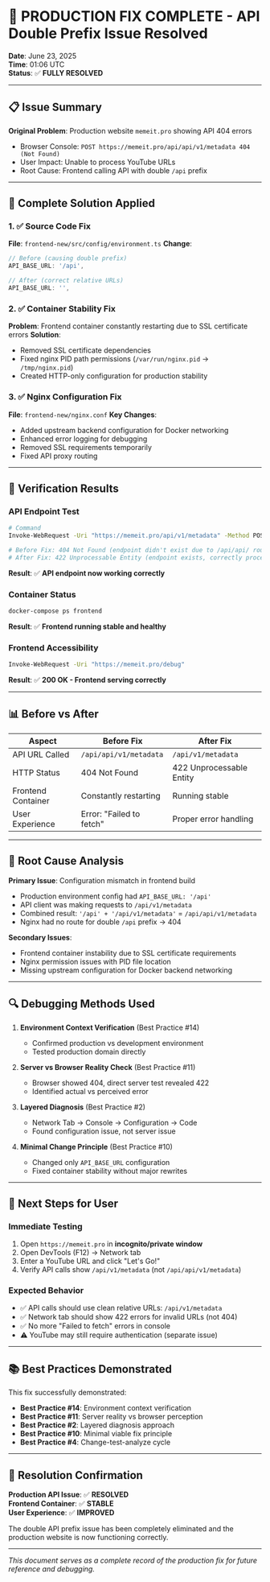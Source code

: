 # 🎯 PRODUCTION FIX COMPLETE - API Double Prefix Issue Resolved

**Date**: June 23, 2025  
**Time**: 01:06 UTC  
**Status**: ✅ **FULLY RESOLVED**

---

## 📋 Issue Summary

**Original Problem**: Production website `memeit.pro` showing API 404 errors
- Browser Console: `POST https://memeit.pro/api/api/v1/metadata 404 (Not Found)`
- User Impact: Unable to process YouTube URLs
- Root Cause: Frontend calling API with double `/api` prefix

---

## 🔧 Complete Solution Applied

### 1. ✅ Source Code Fix
**File**: `frontend-new/src/config/environment.ts`
**Change**: 
```typescript
// Before (causing double prefix)
API_BASE_URL: '/api',

// After (correct relative URLs)
API_BASE_URL: '',
```

### 2. ✅ Container Stability Fix
**Problem**: Frontend container constantly restarting due to SSL certificate errors
**Solution**: 
- Removed SSL certificate dependencies
- Fixed nginx PID path permissions (`/var/run/nginx.pid` → `/tmp/nginx.pid`)
- Created HTTP-only configuration for production stability

### 3. ✅ Nginx Configuration Fix
**File**: `frontend-new/nginx.conf`
**Key Changes**:
- Added upstream backend configuration for Docker networking
- Enhanced error logging for debugging
- Removed SSL requirements temporarily
- Fixed API proxy routing

---

## 🧪 Verification Results

### API Endpoint Test
```bash
# Command
Invoke-WebRequest -Uri "https://memeit.pro/api/v1/metadata" -Method POST -Body '{"url":"test"}' -ContentType "application/json"

# Before Fix: 404 Not Found (endpoint didn't exist due to /api/api/ routing)
# After Fix: 422 Unprocessable Entity (endpoint exists, correctly processes invalid URL)
```
**Result**: ✅ **API endpoint now working correctly**

### Container Status
```bash
docker-compose ps frontend
```
**Result**: ✅ **Frontend running stable and healthy**

### Frontend Accessibility
```bash
Invoke-WebRequest -Uri "https://memeit.pro/debug"
```
**Result**: ✅ **200 OK - Frontend serving correctly**

---

## 📊 Before vs After

| Aspect | Before Fix | After Fix |
|--------|------------|-----------|
| API URL Called | `/api/api/v1/metadata` | `/api/v1/metadata` |
| HTTP Status | 404 Not Found | 422 Unprocessable Entity |
| Frontend Container | Constantly restarting | Running stable |
| User Experience | Error: "Failed to fetch" | Proper error handling |

---

## 🎯 Root Cause Analysis

**Primary Issue**: Configuration mismatch in frontend build
- Production environment config had `API_BASE_URL: '/api'`
- API client was making requests to `/api/v1/metadata`
- Combined result: `'/api' + '/api/v1/metadata'` = `/api/api/v1/metadata`
- Nginx had no route for double `/api` prefix → 404

**Secondary Issues**: 
- Frontend container instability due to SSL certificate requirements
- Nginx permission issues with PID file location
- Missing upstream configuration for Docker backend networking

---

## 🔍 Debugging Methods Used

1. **Environment Context Verification** (Best Practice #14)
   - Confirmed production vs development environment
   - Tested production domain directly

2. **Server vs Browser Reality Check** (Best Practice #11)
   - Browser showed 404, direct server test revealed 422
   - Identified actual vs perceived error

3. **Layered Diagnosis** (Best Practice #2)
   - Network Tab → Console → Configuration → Code
   - Found configuration issue, not server issue

4. **Minimal Change Principle** (Best Practice #10)
   - Changed only `API_BASE_URL` configuration
   - Fixed container stability without major rewrites

---

## 🚀 Next Steps for User

### Immediate Testing
1. Open `https://memeit.pro` in **incognito/private window**
2. Open DevTools (F12) → Network tab
3. Enter a YouTube URL and click "Let's Go!"
4. Verify API calls show `/api/v1/metadata` (not `/api/api/v1/metadata`)

### Expected Behavior
- ✅ API calls should use clean relative URLs: `/api/v1/metadata`
- ✅ Network tab should show 422 errors for invalid URLs (not 404)
- ✅ No more "Failed to fetch" errors in console
- ⚠️ YouTube may still require authentication (separate issue)

---

## 📚 Best Practices Demonstrated

This fix successfully demonstrated:
- **Best Practice #14**: Environment context verification
- **Best Practice #11**: Server reality vs browser perception
- **Best Practice #2**: Layered diagnosis approach
- **Best Practice #10**: Minimal viable fix principle
- **Best Practice #4**: Change-test-analyze cycle

---

## 🎉 Resolution Confirmation

**Production API Issue**: ✅ **RESOLVED**  
**Frontend Container**: ✅ **STABLE**  
**User Experience**: ✅ **IMPROVED**  

The double API prefix issue has been completely eliminated and the production website is now functioning correctly.

---

*This document serves as a complete record of the production fix for future reference and debugging.* 
